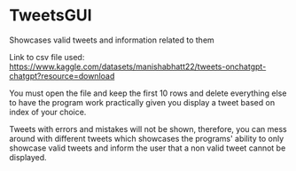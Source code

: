 # TweetsGUI
Showcases valid tweets and information related to them

Link to csv file used: https://www.kaggle.com/datasets/manishabhatt22/tweets-onchatgpt-chatgpt?resource=download

You must open the file and keep the first 10 rows and delete everything else to have the program work practically given you display a tweet based on index of your choice.

Tweets with errors and mistakes will not be shown, therefore, you can mess around with different tweets which showcases the programs' ability to only showcase valid tweets and inform the user that a non valid tweet cannot be displayed.
